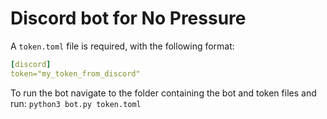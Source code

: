 # Discord bot for No Pressure

A `token.toml` file is required, with the following format:
``` yaml
[discord]
token="my_token_from_discord"
```


To run the bot navigate to the folder containing the bot and token files and run: 
`python3 bot.py token.toml`
